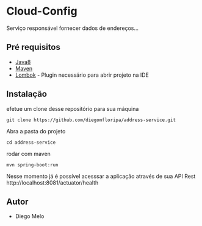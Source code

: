 # Cloud-Config
Serviço responsável fornecer dados de endereços...

## Pré requisitos
- [Java8](https://www.java.com/pt_BR/download)
- [Maven](https://maven.apache.org)
- [Lombok](https://projectlombok.org) - Plugin necessário para abrir projeto na IDE

## Instalação
efetue um clone desse repositório para sua máquina
```
git clone https://github.com/diegomfloripa/address-service.git
```

Abra a pasta do projeto
````
cd address-service
````
rodar com maven
```
mvn spring-boot:run
```
Nesse momento já é possível acesssar a aplicação através de sua API Rest
http://localhost:8081/actuator/health

## Autor
 - Diego Melo
